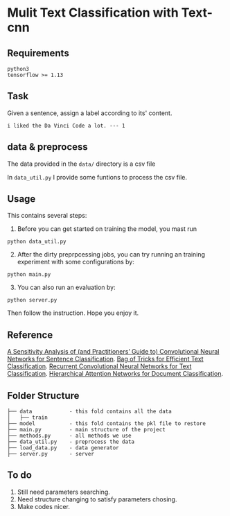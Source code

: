 # Mulit Text Classification with Text-cnn

## Requirements
```
python3
tensorflow >= 1.13
```
## Task
Given a sentence, assign a label according to its' content.
```
i liked the Da Vinci Code a lot. --- 1
```

## data & preprocess
The data provided in the `data/` directory is a csv file

In `data_util.py` I provide some funtions to process the csv file.

## Usage
This contains several steps:
1. Before you can get started on training the model, you mast run
```
python data_util.py
```

2. After the dirty preprpcessing jobs, you can try running an training experiment with some configurations by:
```
python main.py
```

3. You can also run an evaluation by:
```
python server.py 
```

Then follow the instruction. Hope you enjoy it.

## Reference 
[A Sensitivity Analysis of (and Practitioners’ Guide to) Convolutional Neural Networks for Sentence Classification](https://arxiv.org/pdf/1510.03820.pdf).
[Bag of Tricks for Efficient Text Classification](https://arxiv.org/pdf/1607.01759v2.pdf).
[Recurrent Convolutional Neural Networks for Text Classification](https://www.aaai.org/ocs/index.php/AAAI/AAAI15/paper/view/9745/9552).
[Hierarchical Attention Networks for Document Classification](https://www.cs.cmu.edu/~diyiy/docs/naacl16.pdf).

## Folder Structure
```
├── data            - this fold contains all the data
│   ├── train
├── model           - this fold contains the pkl file to restore
├── main.py         - main structure of the project
├── methods.py      - all methods we use 
├── data_util.py    - preprocess the data
├── load_data.py    - data generator
├── server.py       - server
```

## To do
1. Still need parameters searching.
2. Need structure changing to satisfy parameters chosing.
3. Make codes nicer.
